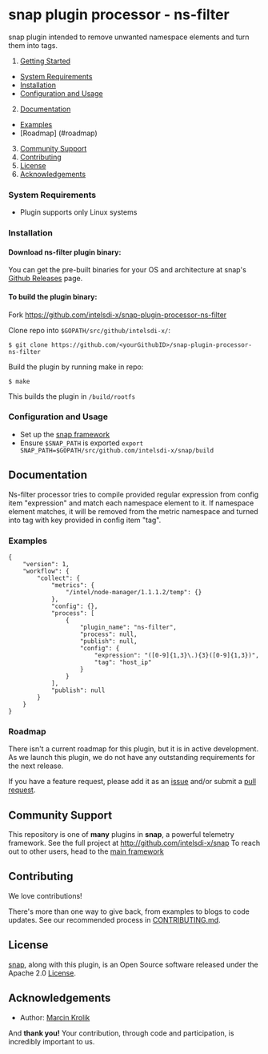# snap plugin processor - ns-filter
snap plugin intended to remove unwanted namespace elements and turn them into tags.

1. [Getting Started](#getting-started)
  * [System Requirements](#system-requirements)
  * [Installation](#installation)
  * [Configuration and Usage](#configuration-and-usage)
2. [Documentation](#documentation)
  * [Examples](#examples)
  * [Roadmap] (#roadmap)
3. [Community Support](#community-support)
4. [Contributing](#contributing)
5. [License](#license)
6. [Acknowledgements](#acknowledgements)

### System Requirements
* Plugin supports only Linux systems

### Installation
#### Download ns-filter plugin binary:
You can get the pre-built binaries for your OS and architecture at snap's [Github Releases](https://github.com/intelsdi-x/snap/releases) page.

#### To build the plugin binary:
Fork https://github.com/intelsdi-x/snap-plugin-processor-ns-filter

Clone repo into `$GOPATH/src/github/intelsdi-x/`:
```
$ git clone https://github.com/<yourGithubID>/snap-plugin-processor-ns-filter
```
Build the plugin by running make in repo:
```
$ make
```
This builds the plugin in `/build/rootfs`

### Configuration and Usage
* Set up the [snap framework](https://github.com/intelsdi-x/snap/blob/master/README.md#getting-started)
* Ensure `$SNAP_PATH` is exported
`export SNAP_PATH=$GOPATH/src/github.com/intelsdi-x/snap/build`

## Documentation

Ns-filter processor tries to compile provided regular expression from config item "expression" and match each namespace element to it.
If namespace element matches, it will be removed from the metric namespace and turned into tag with key provided in config item "tag".


### Examples
```
{
    "version": 1,
    "workflow": {
        "collect": {
            "metrics": {
                "/intel/node-manager/1.1.1.2/temp": {}
            },
            "config": {},
            "process": [
                {
                    "plugin_name": "ns-filter",
                    "process": null,
                    "publish": null,
                    "config": {
                        "expression": "([0-9]{1,3}\.){3}([0-9]{1,3})",
                        "tag": "host_ip"
                    }
                }
            ],
            "publish": null
        }
    }
}
```

### Roadmap
There isn't a current roadmap for this plugin, but it is in active development. As we launch this plugin, we do not have any outstanding requirements for the next release.

If you have a feature request, please add it as an [issue](https://github.com/intelsdi-x/snap-plugin-processor-ns-filter/issues/new) and/or submit a [pull request](https://github.com/intelsdi-x/snap-plugin-processor-ns-filter/pulls).

## Community Support
This repository is one of **many** plugins in **snap**, a powerful telemetry framework. See the full project at http://github.com/intelsdi-x/snap To reach out to other users, head to the [main framework](https://github.com/intelsdi-x/snap#community-support)

## Contributing
We love contributions!

There's more than one way to give back, from examples to blogs to code updates. See our recommended process in [CONTRIBUTING.md](CONTRIBUTING.md).

## License
[snap](http://github.com:intelsdi-x/snap), along with this plugin, is an Open Source software released under the Apache 2.0 [License](LICENSE).

## Acknowledgements

* Author: [Marcin Krolik](https://github.com/marcin-krolik)

And **thank you!** Your contribution, through code and participation, is incredibly important to us.
